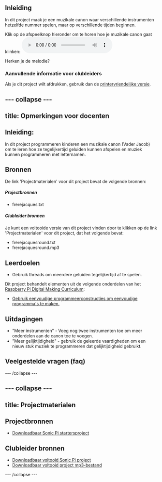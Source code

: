 ## Inleiding

In dit project maak je een muzikale canon waar verschillende instrumenten hetzelfde nummer spelen, maar op verschillende tijden beginnen.

<div id="audio-preview" class="pdf-hidden">
  Klik op de afspeelknop hieronder om te horen hoe je muzikale canon gaat klinken: <audio controls preload> <source src="resources/frerejacquesround.mp3" type="audio/mpeg"> Je browser ondersteunt het element <code>audio</code> niet. </audio>
</div>

Herken je de melodie?

### Aanvullende informatie voor clubleiders

Als je dit project wilt afdrukken, gebruik dan de [printervriendelijke versie](https://projects.raspberrypi.org/en/projects/musical-round/print).

## \--- collapse \---

## title: Opmerkingen voor docenten

## Inleiding:

In dit project programmeren kinderen een muzikale canon (Vader Jacob) om te leren hoe ze tegelijkertijd geluiden kunnen afspelen en muziek kunnen programmeren met letternamen.

## Bronnen

De link 'Projectmaterialen' voor dit project bevat de volgende bronnen:

##### Projectbronnen

* frerejacques.txt

##### Clubleider bronnen

Je kunt een voltooide versie van dit project vinden door te klikken op de link 'Projectmaterialen' voor dit project, dat het volgende bevat:

* frerejacquesround.txt
* frerejacquesround.mp3

## Leerdoelen

* Gebruik threads om meerdere geluiden tegelijkertijd af te spelen.

Dit project behandelt elementen uit de volgende onderdelen van het [Raspberry Pi Digital Making Curriculum](http://rpf.io/curriculum):

* [Gebruik eenvoudige programmeerconstructies om eenvoudige programma's te maken.](https://www.raspberrypi.org/curriculum/programming/creator)

## Uitdagingen

* "Meer instrumenten" - Voeg nog twee instrumenten toe om meer onderdelen aan de canon toe te voegen.
* "Meer gelijktijdigheid" - gebruik de geleerde vaardigheden om een nieuw stuk muziek te programmeren dat gelijktijdigheid gebruikt.

## Veelgestelde vragen (faq)

\--- /collapse \---

## \--- collapse \---

## title: Projectmaterialen

## Projectbronnen

* [Downloadbaar Sonic Pi startersproject](resources/frerejacques.txt)

## Clubleider bronnen

* [Downloadbaar voltooid Sonic Pi project](resources/frerejacquesround.txt)
* [Downloadbaar voltooid project mp3-bestand](resources/frerejacquesround.mp3)

\--- /collapse \---
